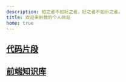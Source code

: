 ```yaml
---
description: 知之者不如好之者，好之者不如乐之者。
title: 欢迎来到我的个人网站
home: true
---
```


## [代码片段](./程序/代码片段/index.md)

## [前端知识库](./程序/前端知识库/index.md)
